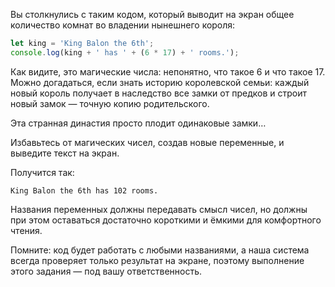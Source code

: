 
Вы столкнулись с таким кодом, который выводит на экран общее количество комнат во владении нынешнего короля:

```javascript
let king = 'King Balon the 6th';
console.log(king + ' has ' + (6 * 17) + ' rooms.');
```

Как видите, это магические числа: непонятно, что такое 6 и что такое 17. Можно догадаться, если знать историю королевской семьи: каждый новый король получает в наследство все замки от предков и строит новый замок — точную копию родительского.

Эта странная династия просто плодит одинаковые замки…

Избавьтесь от магических чисел, создав новые переменные, и выведите текст на экран.

Получится так:

```text
King Balon the 6th has 102 rooms.
```

Названия переменных должны передавать смысл чисел, но должны при этом оставаться достаточно короткими и ёмкими для комфортного чтения.

Помните: код будет работать с любыми названиями, а наша система всегда проверяет только результат на экране, поэтому выполнение этого задания — под вашу ответственность.
